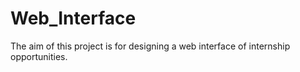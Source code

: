 # Web_Interface
The aim of this project is for designing a web interface of internship opportunities.
